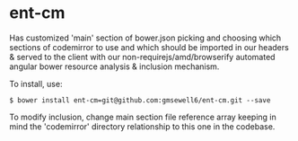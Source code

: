ent-cm
======

Has customized 'main' section of bower.json picking and choosing which sections
of codemirror to use and which should be imported in our headers & served to the client
with our non-requirejs/amd/browserify automated angular bower resource
analysis & inclusion mechanism.

To install, use:
```
$ bower install ent-cm=git@github.com:gmsewell6/ent-cm.git --save
```

To modify inclusion, change main section file reference array keeping in mind
the 'codemirror' directory relationship to this one in the codebase.
